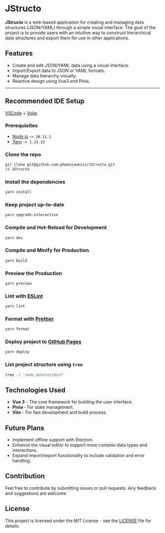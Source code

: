 # JStructo

**JStructo** is a web-based application for creating and managing data structures (JSON/YAML) through a simple visual interface. The goal of the project is to provide users with an intuitive way to construct hierarchical data structures and export them for use in other applications.

## Features

- Create and edit JSON/YAML data using a visual interface.
- Import/Export data to JSON or YAML formats.
- Manage data hierarchy visually.
- Reactive design using Vue3 and Pinia.

---

## Recommended IDE Setup

[VSCode](https://code.visualstudio.com/) + [Volar](https://marketplace.visualstudio.com/items?itemName=Vue.volar).

### Prerequisites

- [Node.js](https://nodejs.org/) `~> 20.11.1`
- [Yarn](https://yarnpkg.com/) `~> 1.22.22`

### Clone the repo

```sh
git clone git@github.com:phoenixweiss/JStructo.git
cd JStructo
```

### Install the dependencies

```sh
yarn install
```

### Keep project up-to-date

```sh
yarn upgrade-interactive
```

### Compile and Hot-Reload for Development

```sh
yarn dev
```

### Compile and Minify for Production

```sh
yarn build
```

### Preview the Production

```sh
yarn preview
```

### Lint with [ESLint](https://eslint.org/)

```sh
yarn lint
```

### Format with [Prettier](https://prettier.io/)

```sh
yarn format
```

### Deploy project to [GitHub Pages](https://pages.github.com/)

```sh
yarn deploy
```

### List project structure using `tree`

```sh
tree -I 'node_modules|dist'
```

## Technologies Used

- **Vue 3** - The core framework for building the user interface.
- **Pinia** - For state management.
- **Vite** - For fast development and build process.

## Future Plans

- Implement offline support with Electron.
- Enhance the visual editor to support more complex data types and interactions.
- Expand import/export functionality to include validation and error handling.

## Contribution

Feel free to contribute by submitting issues or pull requests. Any feedback and suggestions are welcome.

## License

This project is licensed under the MIT License - see the [LICENSE](LICENSE) file for details.
